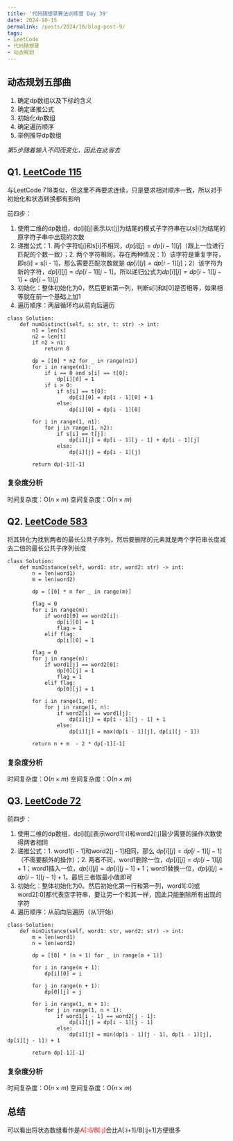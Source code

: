 ```yaml
---
title: '代码随想录算法训练营 Day 39'
date: 2024-10-15
permalink: /posts/2024/10/blog-post-9/
tags:
- LeetCode
- 代码随想录
- 动态规划
---
```


## 动态规划五部曲
1. 确定dp数组以及下标的含义
2. 确定递推公式
3. 初始化dp数组
4. 确定遍历顺序
5. 举例推导dp数组

*第5步随着输入不同而变化，因此在此省去*

## Q1. [LeetCode 115](https://leetcode.com/problems/distinct-subsequences/)

与LeetCode 718类似，但这里不再要求连续，只是要求相对顺序一致，所以对于初始化和状态转换都有影响

前四步：
1. 使用二维的dp数组，dp[i][j]表示以t[j]为结尾的模式子字符串在以s[i]为结尾的原字符子串中出现的次数
2. 递推公式：1. 两个字符t[j]和s[i]不相同，$dp[i][j] = dp[i - 1][j]$（跟上一位进行匹配的个数一致）；2. 两个字符相同，存在两种情况：1）该字符是重复字符，即s[i] = s[i - 1]，那么需要匹配次数就是 $dp[i][j] = dp[i - 1][j]$；2）该字符为新的字符，$dp[i][j] = dp[i - 1][j - 1]$。所以递归公式为$dp[i][j] = dp[i - 1][j - 1] + dp[i - 1][j]$
3. 初始化：整体初始化为0，然后更新第一列，判断s[i]和t[0]是否相等，如果相等就在前一个基础上加1
4. 遍历顺序：两层循环均从前向后遍历

```
class Solution:
    def numDistinct(self, s: str, t: str) -> int:
        n1 = len(s)
        n2 = len(t)
        if n2 > n1:
            return 0

        dp = [[0] * n2 for _ in range(n1)]
        for i in range(n1):
            if i == 0 and s[i] == t[0]:
                dp[i][0] = 1
            if i > 0:
                if s[i] == t[0]:
                    dp[i][0] = dp[i - 1][0] + 1
                else:
                    dp[i][0] = dp[i - 1][0]

        for i in range(1, n1):
            for j in range(1, n2):
                if s[i] == t[j]:
                    dp[i][j] = dp[i - 1][j - 1] + dp[i - 1][j]
                else:
                    dp[i][j] = dp[i - 1][j]
        
        return dp[-1][-1]
```

### 复杂度分析

时间复杂度：O($n \times m$)
空间复杂度：O($n \times m$)

## Q2. [LeetCode 583](https://leetcode.com/problems/uncrossed-lines/)

将其转化为找到两者的最长公共子序列，然后要删除的元素就是两个字符串长度减去二倍的最长公共子序列长度

```
class Solution:
    def minDistance(self, word1: str, word2: str) -> int:
        n = len(word1)
        m = len(word2)

        dp = [[0] * n for _ in range(m)]

        flag = 0
        for i in range(m):
            if word1[0] == word2[i]:
                dp[i][0] = 1
                flag = 1
            elif flag:
                dp[i][0] = 1
        
        flag = 0
        for j in range(n):
            if word1[j] == word2[0]:
                dp[0][j] = 1
                flag = 1
            elif flag:
                dp[0][j] = 1
        
        for i in range(1, m):
            for j in range(1, n):
                if word2[i] == word1[j]:
                    dp[i][j] = dp[i - 1][j - 1] + 1
                else:
                    dp[i][j] = max(dp[i - 1][j], dp[i][j - 1])
        
        return n + m  - 2 * dp[-1][-1]
```

### 复杂度分析

时间复杂度：O($n \times m$)
空间复杂度：O($n \times m$)

## Q3. [LeetCode 72](https://leetcode.com/problems/edit-distance/)

前四步：
1. 使用二维的dp数组，dp[i][j]表示word1[:i]和word2[:j]最少需要的操作次数使得两者相同
2. 递推公式：1. word1[i - 1]和word2[j - 1]相同，那么 $dp[i][j] = dp[i - 1][j - 1]$（不需要额外的操作）；2. 两者不同，word1删除一位，$dp[i][j]=dp[i-1][j] + 1$；word1插入一位，$dp[i][j] = dp[i][j - 1] + 1$；word1替换一位，$dp[i][j]=dp[i-1][j-1]+1$。最后三者取最小值即可
3. 初始化：整体初始化为0。然后初始化第一行和第一列，word1[:0]或word2[:0]都代表空字符串，要让另一个和其一样，因此只能删除所有出现的字符
4. 遍历顺序：从前向后遍历（从1开始）

```
class Solution:
    def minDistance(self, word1: str, word2: str) -> int:
        m = len(word1)
        n = len(word2)

        dp = [[0] * (n + 1) for _ in range(m + 1)]

        for i in range(m + 1):
            dp[i][0] = i
        
        for j in range(n + 1):
            dp[0][j] = j
        
        for i in range(1, m + 1):
            for j in range(1, n + 1):
                if word1[i - 1] == word2[j - 1]:
                    dp[i][j] = dp[i - 1][j - 1]
                else:
                    dp[i][j] = min(dp[i - 1][j - 1], dp[i - 1][j], dp[i][j - 1]) + 1
        
        return dp[-1][-1]
```

### 复杂度分析

时间复杂度：O($n \times m$)
空间复杂度：O($n \times m$)

## 总结
可以看出将状态数组看作是<font color='red'>A[:i]/B[:j]</font>会比A[:i+1]/B[:j+1]方便很多
